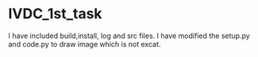 # IVDC_1st_task
I have included build,install, log and src files.
I have modified the setup.py and code.py to draw image which is not excat.
